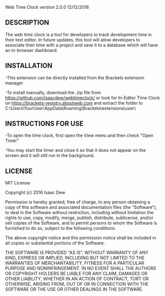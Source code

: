 Web Time Clock version 2.0.0 12/12/2016

DESCRIPTION
------------
The web time clock is a tool for developers to track development time in their text editor. In future updates, this tool will allow developers to associate their time with a project and save it to a database which will have an in-browser dashboard.

INSTALLATION
------------

-This extension can be directly installed from the Brackets extension manager

-To install manually, download the .zip file from https://github.com/isaacdew/webtimeclock/ or look for In-Editor Time Clock on https://brackets-registry.aboutweb.com and extract the folder to  C:\Users\YourUser\AppData\Roaming\Brackets\extensions\user\

INSTRUCTIONS FOR USE
--------------------
-To open the time clock, first open the View menu and then check "Open Timer"

-You may start the timer and close it so that it does not appear on the screen and it will still run in the background.

LICENSE
-------

MIT License

Copyright (c) 2016 Isaac Dew

Permission is hereby granted, free of charge, to any person obtaining a copy
of this software and associated documentation files (the "Software"), to deal
in the Software without restriction, including without limitation the rights
to use, copy, modify, merge, publish, distribute, sublicense, and/or sell
copies of the Software, and to permit persons to whom the Software is
furnished to do so, subject to the following conditions:

The above copyright notice and this permission notice shall be included in all
copies or substantial portions of the Software.

THE SOFTWARE IS PROVIDED "AS IS", WITHOUT WARRANTY OF ANY KIND, EXPRESS OR
IMPLIED, INCLUDING BUT NOT LIMITED TO THE WARRANTIES OF MERCHANTABILITY,
FITNESS FOR A PARTICULAR PURPOSE AND NONINFRINGEMENT. IN NO EVENT SHALL THE
AUTHORS OR COPYRIGHT HOLDERS BE LIABLE FOR ANY CLAIM, DAMAGES OR OTHER
LIABILITY, WHETHER IN AN ACTION OF CONTRACT, TORT OR OTHERWISE, ARISING FROM,
OUT OF OR IN CONNECTION WITH THE SOFTWARE OR THE USE OR OTHER DEALINGS IN THE
SOFTWARE.
